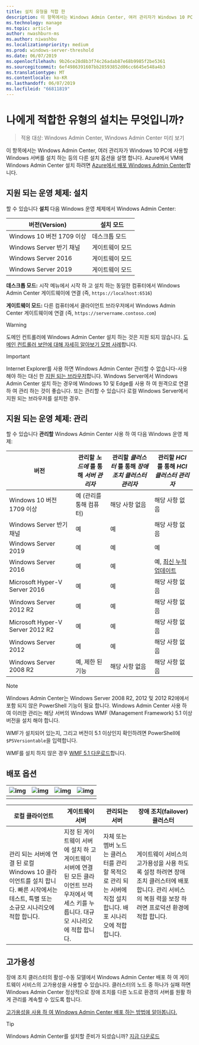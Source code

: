 ```yaml
---
title: 설치 유형을 적합 한
description: 이 항목에서는 Windows Admin Center, 여러 관리자가 Windows 10 PC에 사용할 Windows 서버를 설치 하는 등의 다른 설치 옵션을 설명 합니다.
ms.technology: manage
ms.topic: article
author: nwashburn-ms
ms.author: niwashbu
ms.localizationpriority: medium
ms.prod: windows-server-threshold
ms.date: 06/07/2019
ms.openlocfilehash: 9b26ce28d8b3f74c26adab87e68b9985f2be5361
ms.sourcegitcommit: 6ef4986391607bb28593852d06cc6645e548a4b3
ms.translationtype: MT
ms.contentlocale: ko-KR
ms.lasthandoff: 06/07/2019
ms.locfileid: "66811819"
---
```

# <a name="what-type-of-installation-is-right-for-you"></a>나에게 적합한 유형의 설치는 무엇입니까?

>적용 대상: Windows Admin Center, Windows Admin Center 미리 보기

이 항목에서는 Windows Admin Center, 여러 관리자가 Windows 10 PC에 사용할 Windows 서버를 설치 하는 등의 다른 설치 옵션을 설명 합니다. Azure에서 VM에 Windows Admin Center 설치 하려면 [Azure에서 배포 Windows Admin Center](../azure/deploy-wac-in-azure.md)합니다.

## <a name="supported-operating-systems-installation"></a>지원 되는 운영 체제: 설치

할 수 있습니다 **설치** 다음 Windows 운영 체제에서 Windows Admin Center:

| **버전(Version)**  | **설치 모드** |
| -------------| -----------------------|
| Windows 10 버전 1709 이상 | 데스크톱 모드 |
| Windows Server 반기 채널 | 게이트웨이 모드 |
| Windows Server 2016 | 게이트웨이 모드 |
| Windows Server 2019 | 게이트웨이 모드 |

**데스크톱 모드:** 시작 메뉴에서 시작 하 고 설치 하는 동일한 컴퓨터에서 Windows Admin Center 게이트웨이에 연결 (즉, `https://localhost:6516`)

**게이트웨이 모드:** 다른 컴퓨터에서 클라이언트 브라우저에서 Windows Admin Center 게이트웨이에 연결 (즉, `https://servername.contoso.com`) 

> [!WARNING]
> 도메인 컨트롤러에 Windows Admin Center 설치 하는 것은 지원 되지 않습니다. [도메인 컨트롤러 보안에 대해 자세히 알아보기 모범 사례](https://docs.microsoft.com/windows-server/identity/ad-ds/plan/security-best-practices/securing-domain-controllers-against-attack)합니다. 

> [!IMPORTANT]
> Internet Explorer를 사용 하면 Windows Admin Center 관리할 수 없습니다-사용 해야 하는 대신 한 [지원 되는 브라우저](../understand/faq.md#which-web-browsers-are-supported-by-windows-admin-center
)합니다.  Windows Server에서 Windows Admin Center 설치 하는 경우에 Windows 10 및 Edge를 사용 하 여 원격으로 연결 하 여 관리 하는 것이 좋습니다.  또는 관리할 수 있습니다 로컬 Windows Server에서 지원 되는 브라우저를 설치한 경우.

## <a name="supported-operating-systems-management"></a>지원 되는 운영 체제: 관리

할 수 있습니다 **관리할** Windows Admin Center 사용 하 여 다음 Windows 운영 체제:

| 버전 | 관리할 *노드에* 를 통해 *서버 관리자* | 관리할 *클러스터* 를 통해 *장애 조치 클러스터 관리자* | 관리할 *HCI* 를 통해 *HCI 클러스터 관리자* |
| ------------------------- |--------------- | ----- | ------------------------ |
| Windows 10 버전 1709 이상 | 예 (관리를 통해 컴퓨터) | 해당 사항 없음 | 해당 사항 없음 |
| Windows Server 반기 채널 | 예 | 예 | 해당 사항 없음 |
| Windows Server 2019 | 예 | 예 | 예 |
| Windows Server 2016 | 예 | 예 | 예, [최신 누적 업데이트](../use/manage-hyper-converged.md#prepare-your-windows-server-2016-cluster-for-windows-admin-center) |
| Microsoft Hyper-V Server 2016 | 예 | 예 | 해당 사항 없음 |
| Windows Server 2012 R2 | 예 | 예 | 해당 사항 없음 |
| Microsoft Hyper-V Server 2012 R2 | 예 | 예 | 해당 사항 없음 |
| Windows Server 2012 | 예 | 예 | 해당 사항 없음 |
| Windows Server 2008 R2 | 예, 제한 된 기능 | 해당 사항 없음 | 해당 사항 없음 |

> [!NOTE]
> Windows Admin Center는 Windows Server 2008 R2, 2012 및 2012 R2에에서 포함 되지 않은 PowerShell 기능이 필요 합니다. Windows Admin Center 사용 하 여 이러한 관리는 해당 서버의 Windows WMF (Management Framework) 5.1 이상 버전을 설치 해야 합니다.
> 
> WMF가 설치되어 있는지, 그리고 버전이 5.1 이상인지 확인하려면 PowerShell에 `$PSVersiontable`을 입력합니다. 
> 
> WMF를 설치 하지 않은 경우 [WMF 5.1 다운로드](https://www.microsoft.com/en-us/download/details.aspx?id=54616)합니다.

## <a name="deployment-options"></a>배포 옵션

| ![img](../media/deployment-options/W10.png) | ![img](../media/deployment-options/gateway.png) | ![img](../media/deployment-options/node.png) | ![img](../media/deployment-options/HA.png) |
| --------------------------------------------- | ------------------------------------------------- |----------------------------------------------|-------------------------------------------- |
|                                             |                                                 |                                              |                                            |

| 로컬 클라이언트 | 게이트웨이 서버 | 관리되는 서버 | 장애 조치(failover) 클러스터 |
| --- | --- | --- | --- |
| 관리 되는 서버에 연결 된 로컬 Windows 10 클라이언트를 설치 합니다.  빠른 시작에서는 테스트, 특별 또는 소규모 시나리오에 적합 합니다. |지정 된 게이트웨이 서버에 설치 하 고 게이트웨이 서버에 연결 된 모든 클라이언트 브라우저에서 액세스 키를 누릅니다.  대규모 시나리오에 적합 합니다. | 자체 또는 멤버 노드는 클러스터를 관리할 목적으로 관리 되는 서버에 직접 설치 합니다.  배포 시나리오에 적합 합니다. | 게이트웨이 서비스의 고가용성을 사용 하도록 설정 하려면 장애 조치 클러스터에 배포 합니다. 관리 서비스의 복원 력을 보장 하려면 프로덕션 환경에 적합 합니다. |

## <a name="high-availability"></a>고가용성

장애 조치 클러스터의 활성-수동 모델에서 Windows Admin Center 배포 하 여 게이트웨이 서비스의 고가용성을 사용할 수 있습니다. 클러스터의 노드 중 하나가 실패 하면 Windows Admin Center 정상적으로 장애 조치를 다른 노드로 환경의 서버를 원활 하 게 관리를 계속할 수 있도록 합니다.

[고가용성을 사용 하 여 Windows Admin Center 배포 하는 방법에 알아봅니다.](../deploy/high-availability.md)

> [!Tip]
> Windows Admin Center를 설치할 준비가 되셨습니까? [지금 다운로드](https://aka.ms/windowsadmincenter)
